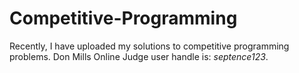 # Competitive-Programming
Recently, I have uploaded my solutions to competitive programming problems. Don Mills Online Judge user handle is: _septence123_.
